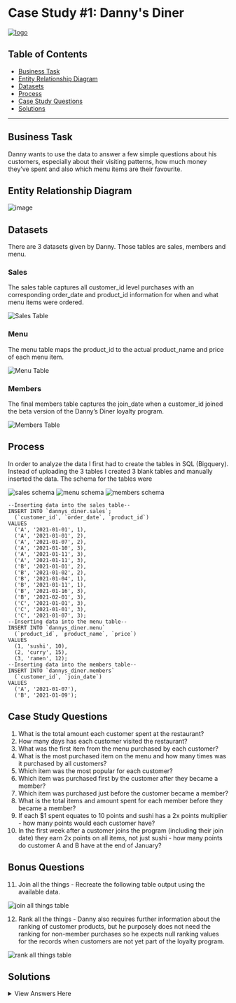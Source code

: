 # Case Study #1: Danny's Diner 
[![logo](https://user-images.githubusercontent.com/105673465/218287230-c629e5dc-068e-40b0-af63-f1d31948c770.png)](https://8weeksqlchallenge.com/case-study-1/)


## Table of Contents
- [Business Task](#business-task)
- [Entity Relationship Diagram](#entity-relationship-diagram)
- [Datasets](#datasets)
- [Process](#process)
- [Case Study Questions](#case-study-questions)
- [Solutions](#solutions)

***

## Business Task
Danny wants to use the data to answer a few simple questions about his customers, especially about their visiting patterns, how much money they’ve spent and also which menu items are their favourite. 

## Entity Relationship Diagram

![image](https://user-images.githubusercontent.com/81607668/127271130-dca9aedd-4ca9-4ed8-b6ec-1e1920dca4a8.png)

## Datasets
There are 3 datasets given by Danny. Those tables are sales, members and menu.
### Sales
The sales table captures all customer_id level purchases with an corresponding order_date and product_id information for when and what menu items were ordered.

![Sales Table](https://user-images.githubusercontent.com/105673465/218285672-136d63e7-278d-40b8-b08a-76f34ff62c2f.png)

### Menu
The menu table maps the product_id to the actual product_name and price of each menu item.

![Menu Table](https://user-images.githubusercontent.com/105673465/218285675-cc1d2516-0a61-4582-9980-dad0d11f7cc7.png)

### Members
The final members table captures the join_date when a customer_id joined the beta version of the Danny’s Diner loyalty program.

![Members Table](https://user-images.githubusercontent.com/105673465/218285678-7cc762cd-75bf-4978-8306-1c37a98535e9.png)

## Process
In order to analyze the data I first had to create the tables in SQL (Bigquery). Instead of uploading the 3 tables I created 3 blank tables and manually inserted the data. The schema for the tables were

![sales schema](https://user-images.githubusercontent.com/105673465/218286239-8b46978e-75d3-4c81-9ed7-3e8a93588af7.png)
![menu schema](https://user-images.githubusercontent.com/105673465/218286244-0aa2154b-8295-4e6e-883d-cb9abdbd3408.png)
![members schema](https://user-images.githubusercontent.com/105673465/218286245-2d9d68d0-036a-4e5f-8384-3a915ef5a5c4.png)

```TSQL
--Inserting data into the sales table--
INSERT INTO `dannys_diner.sales`;
  (`customer_id`, `order_date`, `product_id`)
VALUES
  ('A', '2021-01-01', 1),
  ('A', '2021-01-01', 2),
  ('A', '2021-01-07', 2),
  ('A', '2021-01-10', 3),
  ('A', '2021-01-11', 3),
  ('A', '2021-01-11', 3),
  ('B', '2021-01-01', 2),
  ('B', '2021-01-02', 2),
  ('B', '2021-01-04', 1),
  ('B', '2021-01-11', 1),
  ('B', '2021-01-16', 3),
  ('B', '2021-02-01', 3),
  ('C', '2021-01-01', 3),
  ('C', '2021-01-01', 3),
  ('C', '2021-01-07', 3);
--Inserting data into the menu table--
INSERT INTO `dannys_diner.menu`
  (`product_id`, `product_name`, `price`)
VALUES
  (1, 'sushi', 10),
  (2, 'curry', 15),
  (3, 'ramen', 12);
--Inserting data into the members table--
INSERT INTO `dannys_diner.members`
  (`customer_id`, `join_date`)
VALUES
  ('A', '2021-01-07'),
  ('B', '2021-01-09');
```
 
## Case Study Questions

1. What is the total amount each customer spent at the restaurant?
2. How many days has each customer visited the restaurant?
3. What was the first item from the menu purchased by each customer?
4. What is the most purchased item on the menu and how many times was it purchased by all customers?
5. Which item was the most popular for each customer?
6. Which item was purchased first by the customer after they became a member?
7. Which item was purchased just before the customer became a member?
8. What is the total items and amount spent for each member before they became a member?
9. If each $1 spent equates to 10 points and sushi has a 2x points multiplier - how many points would each customer have?
10. In the first week after a customer joins the program (including their join date) they earn 2x points on all items, not just sushi - how many points do customer A and B have at the end of January?

## Bonus Questions
11. Join all the things - Recreate the following table output using the available data.

![join all things table](https://user-images.githubusercontent.com/105673465/218837465-e3a95862-9179-4c2d-8310-f8aad036bba5.png)

12. Rank all the things - Danny also requires further information about the ranking of customer products, but he purposely does not need the ranking for non-member purchases so he expects null ranking values for the records when customers are not yet part of the loyalty program.

![rank all things table](https://user-images.githubusercontent.com/105673465/218837516-18a5d859-4323-4358-9fb5-fcfa1f9f7da2.png)


## Solutions

<details>
<summary>
View Answers Here
</summary>
  
### 1. What is the total amount each customer spent at the restaurant?
Customer A spent $76, Customer B spent $74 and Customer C spent $36
```TSQL
SELECT customer_id, SUM(price) AS total_sales
FROM `dannys_diner.sales` as s
JOIN `dannys_diner.menu` as m
  on s.product_id = m.product_id
GROUP by customer_id
```
### 2. How many days has each customer visited the restaurant?
Customer A visted the diner 4 times, Customer B visted 6 times and Customer C visited 2 times.
```TSQL
SELECT customer_id, COUNT(distinct(order_date)) AS days_visted
FROM `dannys_diner.sales`
GROUP BY customer_id
```
### 3. What was the first item from the menu purchased by each customer?
Customer A's first orders were curry and sushi, Customer B's first order was curry and Customer C's first order was ramen.
```TSQL
WITH ordered_sales AS
(
   SELECT customer_id, order_date, product_name,
      DENSE_RANK() OVER(PARTITION BY s.customer_id
      ORDER BY order_date) AS rank
   FROM `dannys_diner.sales` AS s
   FULL JOIN `dannys_diner.menu` AS m
      ON s.product_id = m.product_id
)

SELECT customer_id, product_name
FROM ordered_sales
WHERE rank = 1
GROUP BY customer_id, product_name, order_date;
```
### 4. What is the most purchased item on the menu and how many times was it purchased by all customers?
The most purchased item on the menu was ramen and it was ordered 8 times.
```TSQL
SELECT (COUNT(s.product_id)) AS most_purchased, product_name
FROM `dannys_diner.sales` AS s
JOIN `dannys_diner.menu` AS m
   ON s.product_id = m.product_id
GROUP BY s.product_id, product_name
ORDER BY most_purchased DESC
LIMIT 1
```
### 5. Which item was the most popular for each customer?
Customer A and C's favorite item is ramen while Customer B enjoys all items.
```TSQL
WITH fav_product AS
(
   SELECT s.customer_id, m.product_name, COUNT(s.product_id) AS order_count,
      DENSE_RANK() OVER(PARTITION BY s.customer_id
      ORDER BY COUNT(s.customer_id) DESC) AS rank
   FROM `dannys_diner.menu` AS m
   JOIN `dannys_diner.sales` AS s
      ON m.product_id = s.product_id
   GROUP BY s.customer_id, m.product_name
)

SELECT customer_id, product_name, order_count
FROM fav_product
WHERE rank = 1;
```
### 6. Which item was purchased first by the customer after they became a member?
Customer A's first order as a member was curry and Customer B's first order as a member was sushi.
```TSQL
WITH member_sales AS 
(
   SELECT s.customer_id, m.join_date, s.order_date, s.product_id,
      DENSE_RANK() OVER(PARTITION BY s.customer_id
      ORDER BY s.order_date) AS rank
   FROM `dannys_diner.sales` AS s
   JOIN `dannys_diner.members` AS m
      ON m.customer_id = s.customer_id
   WHERE s.order_date >= m.join_date
)

SELECT s.customer_id, s.order_date, m2.product_name 
FROM member_sales AS s
JOIN `dannys_diner.menu` AS m2
   ON s.product_id = m2.product_id
WHERE rank = 1;
```
### 7. Which item was purchased just before the customer became a member?
Customer A's last order before becoming a member was sushi and curry while Customer B's last order before becoming a member was Sushi.
```TSQL
WITH prior_member_sales AS 
(
   SELECT s.customer_id, m.join_date, s.order_date, s.product_id,
      DENSE_RANK() OVER(PARTITION BY s.customer_id
      ORDER BY s.order_date DESC) AS rank
   FROM `dannys_diner.sales` AS s
   JOIN `dannys_diner.members` AS m
      ON s.customer_id = m.customer_id
   WHERE s.order_date < m.join_date
)

SELECT s.customer_id, s.order_date, m2.product_name 
FROM prior_member_sales AS s
JOIN `dannys_diner.menu` AS m2
   ON s.product_id = m2.product_id
WHERE rank = 1;
```
### 8. What is the total items and amount spent for each member before they became a member?
Before becoming members Customer A spent $25 on 2 items and Customer B spent $40 on 2 items.
```TSQL
SELECT s.customer_id, COUNT(DISTINCT s.product_id) AS unique_menu_item, 
   SUM(m2.price) AS total_sales
FROM `dannys_diner.sales` AS s
JOIN `dannys_diner.members` AS m
   ON s.customer_id = m.customer_id
JOIN `dannys_diner.menu` AS m2
   ON s.product_id = m2.product_id
WHERE s.order_date < m.join_date
GROUP BY s.customer_id;
```
### 9. If each $1 spent equates to 10 points and sushi has a 2x points multiplier - how many points would each customer have?
Customer A has 860 points, Customer B has 940 points and Customer C has 360 points.
```TSQL
WITH points AS
(
   SELECT *, 
      CASE
         WHEN product_id = 1 THEN price * 20
         ELSE price * 10
      END AS p_points
   FROM `dannys_diner.menu`
)

SELECT s.customer_id, SUM(p_points) AS total_points
FROM points AS p
JOIN `dannys_diner.sales` AS s
   ON p.product_id = s.product_id
GROUP BY s.customer_id
```
### 10. In the first week after a customer joins the program (including their join date) they earn 2x points on all items, not just sushi - how many points do customer A and B have at the end of January?
The total points for Customer A is 1370 and the Total points for Customer B is 820.
```TSQL
WITH jan_date AS
(
  SELECT *,
    DATE_ADD(join_date, INTERVAl +6 day) AS valid_date,
    LAST_DAY('2021-01-31') AS last_date
  FROM `dannys_diner.members` AS m
)

SELECT s.customer_id,
  SUM(CASE
    WHEN m.product_name = 'sushi' THEN 2 * 10 * m.price
    WHEN s.order_date BETWEEN d.join_date AND d.valid_date THEN 2 * 10 * m.price
    ELSE m.price * 10
    END
    ) AS points
FROM jan_date d
JOIN `dannys_diner.sales` AS s
  ON d.customer_id = s.customer_id
JOIN `dannys_diner.menu` AS m
  ON m.product_id = s.product_id
WHERE s.order_date < d.last_date
GROUP BY s.customer_id
```
### 11. Join all the things
```TSQL
SELECT s.customer_id, s.order_date, m.product_name, m.price,
   CASE
      WHEN m2.join_date > s.order_date THEN 'N'
      WHEN m2.join_date <= s.order_date THEN 'Y'
      ELSE 'N'
      END AS member
FROM `dannys_diner.sales` AS s
LEFT JOIN `dannys_diner.menu` AS m
   ON s.product_id = m.product_id
LEFT JOIN `dannys_diner.members` AS m2
   ON s.customer_id = m2.customer_id
```
### 12. Rank all the things
```TSQL
WITH rankings AS 
(
   SELECT s.customer_id, s.order_date, m.product_name, m.price,
      CASE
      WHEN m2.join_date > s.order_date THEN 'N'
      WHEN m2.join_date <= s.order_date THEN 'Y'
      ELSE 'N' END AS member
   FROM `dannys_diner.sales` AS s
   LEFT JOIN `dannys_diner.menu` AS m
      ON s.product_id = m.product_id
   LEFT JOIN `dannys_diner.members` AS m2
      ON s.customer_id = m2.customer_id
)

SELECT *, CASE
   WHEN member = 'N' then NULL
   ELSE
      RANK () OVER(PARTITION BY customer_id, member
      ORDER BY order_date) END AS ranking
FROM rankings;
```
</details>
